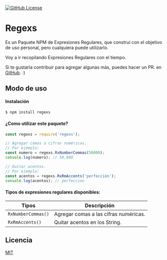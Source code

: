 [![GitHub License](https://img.shields.io/badge/license-MIT-blue.svg)](LICENSE)

# Regexs

Es un Paquete NPM de Expresiones Regulares, que construí con el objetivo de uso personal, pero cualquiera puede utilizarlo.

Voy a ir recopilando Expresiones Regulares con el tiempo.

Si te gustaría contribuir para agregar algunas más, puedes hacer un PR. en [GitHub](https://github.com/Franqsanz/regexs). :)

## Modo de uso

#### Instalación

```sh
$ npm install regexs
```

#### ¿Como utilizar este paquete?

```js
const regexs = require('regexs');

// Agregar comas a cifras numéricas.
// Por ejemplo:
const numero = regexs.RxNumberCommas(50000);
console.log(numero); // 50,000

// Quitar acentos.
// Por ejemplo:
const acentos = regexs.RxRmAccents('perfección');
console.log(acentos); // perfeccion
```

#### Tipos de expresiones regulares disponibles:

| Tipos              | Descripción                           |
| ------------------ | ------------------------------------- |
| `RxNumberCommas()` | Agregar comas a las cifras numéricas. |
| `RxRmAccents()`    | Quitar acentos en los String.         |

## Licencia

[MIT](LICENSE)

